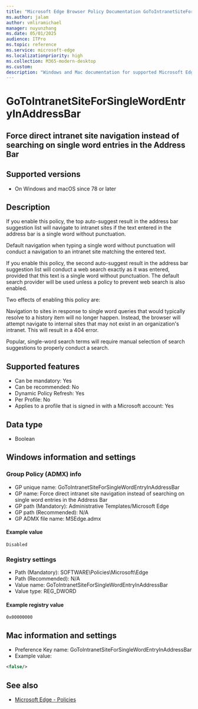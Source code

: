 ```yaml
---
title: "Microsoft Edge Browser Policy Documentation GoToIntranetSiteForSingleWordEntryInAddressBar"
ms.author: jalam
author: vmliramichael
manager: nuyunzhang
ms.date: 05/01/2025
audience: ITPro
ms.topic: reference
ms.service: microsoft-edge
ms.localizationpriority: high
ms.collection: M365-modern-desktop
ms.custom:
description: "Windows and Mac documentation for supported Microsoft Edge Browser policy: Force direct intranet site navigation instead of searching on single word entries in the Address Bar"
---
```


<!--THIS FILE IS AUTOMATICALLY GENERATED. MANUAL CHANGES WILL BE OVERWRITTEN.-->
<!--Please contact the Microsoft Edge Manageability team with any questions.-->

# GoToIntranetSiteForSingleWordEntryInAddressBar

## Force direct intranet site navigation instead of searching on single word entries in the Address Bar


## Supported versions

- On Windows and macOS since 78 or later

## Description

If you enable this policy, the top auto-suggest result in the address bar suggestion list will navigate to intranet sites if the text entered in the address bar is a single word without punctuation.

Default navigation when typing a single word without punctuation will conduct a navigation to an intranet site matching the entered text.

If you enable this policy, the second auto-suggest result in the address bar suggestion list will conduct a web search exactly as it was entered, provided that this text is a single word without punctuation. The default search provider will be used unless a policy to prevent web search is also enabled.

Two effects of enabling this policy are:

Navigation to sites in response to single word queries that would typically resolve to a history item will no longer happen. Instead, the browser will attempt navigate to internal sites that may not exist in an organization's intranet. This will result in a 404 error.

Popular, single-word search terms will require manual selection of search suggestions to properly conduct a search.

## Supported features

- Can be mandatory: Yes
- Can be recommended: No
- Dynamic Policy Refresh: Yes
- Per Profile: No
- Applies to a profile that is signed in with a Microsoft account: Yes

## Data type

- Boolean

## Windows information and settings

### Group Policy (ADMX) info

- GP unique name: GoToIntranetSiteForSingleWordEntryInAddressBar
- GP name: Force direct intranet site navigation instead of searching on single word entries in the Address Bar
- GP path (Mandatory): Administrative Templates/Microsoft Edge
- GP path (Recommended): N/A
- GP ADMX file name: MSEdge.admx

#### Example value

```
Disabled
```

### Registry settings

- Path (Mandatory): SOFTWARE\Policies\Microsoft\Edge
- Path (Recommended): N/A
- Value name: GoToIntranetSiteForSingleWordEntryInAddressBar
- Value type: REG_DWORD

#### Example registry value

```
0x00000000
```


## Mac information and settings

- Preference Key name: GoToIntranetSiteForSingleWordEntryInAddressBar
- Example value:

```xml
<false/>
```

## See also
- [Microsoft Edge - Policies](../microsoft-edge-policies.md)
